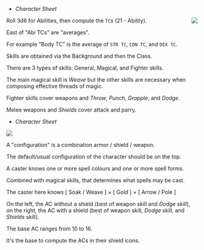 
<!-- .margin.compass -->
* _Character Sheet_


<img src="csheet_left_0.png" style="float: right;" />


<!-- <div.comment.se.c_abilities_0> -->

Roll 3d6 for Abilities, then compute the `TC`s (21 - Ability).

<!-- </div> -->

<!-- <div.comment.ne.c_averages> -->

East of "Abi TCs" are "averages".

For example "Body TC" is the average of `STR TC`, `CON TC`, and `DEX TC`.

<!-- </div> -->

<!-- <div.comment.se.c_skills_0> -->

Skills are obtained via the Background and then the Class.

<!-- </div> -->

<!-- <div.comment.se.c_skills_1> -->

There are 3 types of skills: General, Magical, and Fighter skills.

<!-- </div> -->

<!-- <div.comment.ne.c_skills_m> -->

The main magical skill is _Weave_ but the other skills are necessary when composing effective threads of magic.

<!-- </div> -->

<!-- <div.comment.ne.c_skills_f> -->

Fighter skills cover weapons and _Throw_, _Punch_, _Grapple_, and _Dodge_.

Melee weapons and _Shields_ cover attack and parry.

<!-- </div> -->


<!-- PAGE BREAK csheet -->


<!-- .margin.compass -->
* _Character Sheet_


<img src="csheet_right_0.png" />


<!-- <div.comment.nw.c_confs> -->

A "configuration" is a combination armor / shield / weapon.

The default/usual configuration of the character should be on the top.

<!-- </div> -->

<!-- <div.comment.sw.c_spells> -->

A caster knows one or more spell colours and one or more spell forms.

Combined with magical skills, that determines what spells may be cast.

The caster here knows [ Soak / Weave ] × [ Gold ] × [ Arrow / Pole ]

<!-- </div> -->

<!-- <div.comment.nw.c_acs> -->

On the left, the AC without a shield (best of weapon skill and _Dodge_ skill), on the right, the AC with a shield (best of weapon skill, _Dodge_ skill, and _Shields_ skill).

<!-- </div> -->

<!-- <div.comment.nw.c_base_ac> -->

The base AC ranges from 10 to 16.

It's the base to compute the ACs in their shield icons.

<!-- </div> -->



<style>
    /* TODO move .comment to the .css */
  [data-aa-title="csheet"] .comment {
    position: absolute;
    top: 1rem;
    background-color: white;
    padding: 0.6rem;
    width: 8rem;
    font-size: var(--size-b);
    line-height: var(--mul-b);
  }
  [data-aa-title="csheet"] .comment.se {
    border-right: 4px solid grey;
    border-bottom: 4px solid grey;
  }
  [data-aa-title="csheet"] .comment.ne {
    border-top: 4px solid grey;
    border-right: 4px solid grey;
  }
  [data-aa-title="csheet"] .comment.sw {
    border-left: 4px solid grey;
    border-bottom: 4px solid grey;
  }
  [data-aa-title="csheet"] .comment.nw {
    border-top: 4px solid grey;
    border-left: 4px solid grey;
  }
  [data-aa-title="csheet"] .comment p {
    text-align: left;
    text-indent: 0;
  }
  [data-aa-title="csheet"] .comment p:last-child {
    margin-bottom: 0;
  }

  [data-aa-title="csheet"] .c_abilities_0  { top:  4.2rem; left:   1.7rem; }
  [data-aa-title="csheet"] .c_averages     { top: 10.0rem; left:   1.7rem; }
  [data-aa-title="csheet"] .c_skills_0     { top: 23.0rem; left:   1.7rem; }
  [data-aa-title="csheet"] .c_skills_1     { top: 30.0rem; left:   1.7rem; }
  [data-aa-title="csheet"] .c_skills_m     { top: 45.0rem; right: 15.5rem; }
  [data-aa-title="csheet"] .c_skills_f     { top: 45.0rem; right:  3.5rem; }

  [data-aa-title="csheet"] .c_confs    { top: 24.00rem; right:  3.5rem; }
  [data-aa-title="csheet"] .c_spells   { top:  8.65rem; right:  3.5rem; }
  [data-aa-title="csheet"] .c_acs      { top: 45.00rem; left:   2.1rem; }
  [data-aa-title="csheet"] .c_base_ac  { top: 45.00rem; left:  14.1rem; }
</style>


<script>

onDocumentReady(function() {
  var ce = elt('[data-aa-title="csheet"]');
  elts(ce, '.page').forEach(function(pe) {
    elts(pe, '.comment').forEach(function(cme) {
      pe.appendChild(cme);
    });
  });
});

</script>

